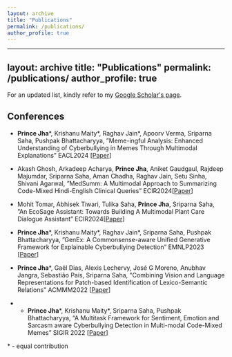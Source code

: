 ```yaml
---
layout: archive
title: "Publications"
permalink: /publications/
author_profile: true
---
```


---
layout: archive
title: "Publications"
permalink: /publications/
author_profile: true
---

For an updated list, kindly refer to my [Google Scholar's page](https://scholar.google.com/citations?user=KywmeyUAAAAJ&hl=en).


## Conferences

* **Prince Jha**\*, Krishanu Maity\*, Raghav Jain\*, Apoorv Verma, Sriparna Saha, Pushpak Bhattacharyya,
”Meme-ingful Analysis: Enhanced Understanding of Cyberbullying in Memes Through Multimodal
Explanations” EACL2024 \[[Paper](https://arxiv.org/pdf/2401.09899)\]

* Akash Ghosh, Arkadeep Acharya, **Prince Jha**, Aniket Gaudgaul, Rajdeep Majumdar, Sriparna Saha, Aman
Chadha, Raghav Jain, Setu Sinha, Shivani Agarwal, ”MedSumm: A Multimodal Approach to Summarizing
Code-Mixed Hindi-English Clinical Queries” ECIR2024\[[Paper](https://arxiv.org/pdf/2401.01596)\]

* Mohit Tomar, Abhisek Tiwari, Tulika Saha, **Prince Jha**, Sriparna Saha, ”An EcoSage Assistant: Towards
Building A Multimodal Plant Care Dialogue Assistant” ECIR2024\[[Paper](https://arxiv.org/pdf/2401.06807)\]

* **Prince Jha**\*, Krishanu Maity\*, Raghav Jain\*, Sriparna Saha, Pushpak Bhattacharyya, ”GenEx: A
Commonsense-aware Unified Generative Framework for Explainable Cyberbullying Detection” EMNLP2023 \[[Paper](https://aclanthology.org/2023.emnlp-main.1035.pdf)\]

* **Prince Jha**\*, Gaël Dias, Alexis Lechervy, José G Moreno, Anubhav Jangra, Sebastião Pais, Sriparna Saha, "Combining Vision and Language Representations for Patch-based Identification of Lexico-Semantic Relations" ACMMM2022 \[[Paper](https://dl.acm.org/doi/abs/10.1145/3503161.3548299)\]

* * **Prince Jha**\*, Krishanu Maity\*, Sriparna Saha, Pushpak Bhattacharyya, “A Multitask Framework for Sentiment,
Emotion and Sarcasm aware Cyberbullying Detection in Multi-modal Code-Mixed Memes” SIGIR 2022 \[[Paper](www.cse.iitb.ac.in/~pb/papers/sigir22-sa-multitask.pdf)\]




\* - equal contribution
